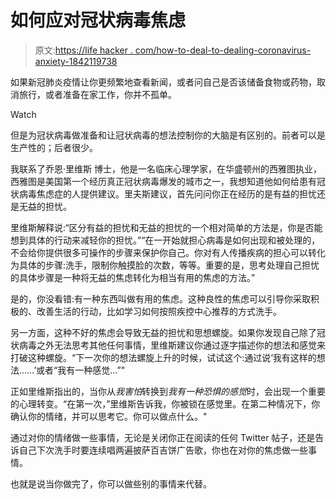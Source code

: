 # 如何应对冠状病毒焦虑

> 原文:[https://life hacker . com/how-to-deal-to-dealing-coronavirus-anxiety-1842119738](https://lifehacker.com/how-to-deal-with-coronavirus-anxiety-1842119738)

如果新冠肺炎疫情让你更频繁地查看新闻，或者问自己是否该储备食物或药物，取消旅行，或者准备在家工作，你并不孤单。

Watch

但是为冠状病毒做准备和让冠状病毒的想法控制你的大脑是有区别的。前者可以是生产性的；后者很少。

我联系了乔恩·里维斯 博士，他是一名临床心理学家，在华盛顿州的西雅图执业，西雅图是美国第一个经历真正冠状病毒爆发的城市之一，我想知道他如何给患有冠状病毒焦虑症的人提供建议。里夫斯建议，首先问问你正在经历的是有益的担忧还是无益的担忧。

里维斯解释说:“区分有益的担忧和无益的担忧的一个相对简单的方法是，你是否能想到具体的行动来减轻你的担忧。”“在一开始就担心病毒是如何出现和被处理的，不会给你提供很多可操作的步骤来保护你自己。你对有人传播疾病的担心可以转化为具体的步骤:洗手，限制你触摸脸的次数，等等。重要的是，思考处理自己担忧的具体步骤是一种将无益的焦虑转化为相当有用的焦虑的方法。”

是的，你没看错:有一种东西叫做有用的焦虑。这种良性的焦虑可以引导你采取积极的、改善生活的行动，比如学习如何按照疾控中心推荐的方式洗手。

另一方面，这种不好的焦虑会导致无益的担忧和思想螺旋。如果你发现自己除了冠状病毒之外无法思考其他任何事情，里维斯建议你通过逐字描述你的想法和感觉来打破这种螺旋。“下一次你的想法螺旋上升的时候，试试这个:通过说‘我有这样的想法……’或者“我有一种感觉…”"

正如里维斯指出的，当你从*我害怕*转换到*我有一种恐惧的感觉*时，会出现一个重要的心理转变。“在第一次，”里维斯告诉我，你被锁在感觉里。在第二种情况下，你确认你的情绪，并可以思考它。你可以做点什么。"

通过对你的情绪做一些事情，无论是关闭你正在阅读的任何 Twitter 帖子，还是告诉自己下次洗手时要连续唱两遍披萨百吉饼广告歌，你也在对你的焦虑做一些事情。

也就是说当你做完了，你可以做些别的事情来代替。